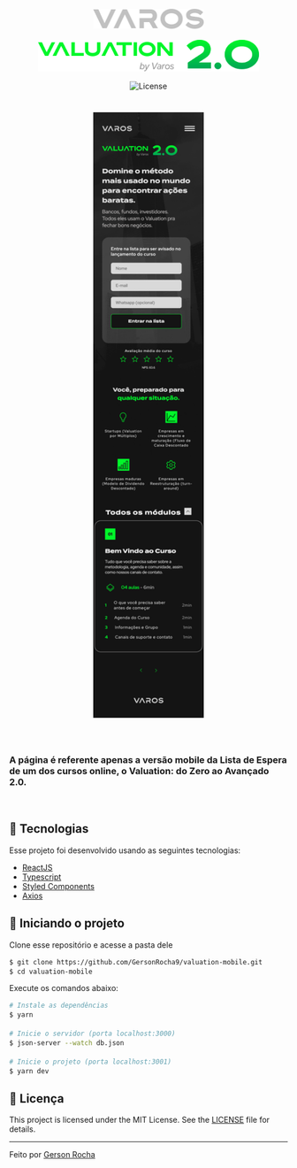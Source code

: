 <p align="center">
  <img alt="Varos Logo" src="./src/assets/images/varos-logo.svg" width="200px">
  <br> 
  <br> 
  <img alt="Varos Logo" src="./src/assets/images/valuation-logo.svg" width="400px">
</p>

<p align="center">
  <img  src="https://img.shields.io/static/v1?label=license&message=MIT&color=CD9834&labelColor=121214" alt="License">
</p>

<h1 align="center">
    <img alt="Screenshot" title="Screenshot"  width="200px" src="./src/assets/images/screenshot.png" />
</h1>

<br>


### A página é referente apenas a versão mobile da Lista de Espera de um dos cursos online, o Valuation: do Zero ao Avançado 2.0. 

<br>


## 🧪 Tecnologias

Esse projeto foi desenvolvido usando as seguintes tecnologias:
 
- [ReactJS](https://reactjs.org/)
- [Typescript](https://www.typescriptlang.org/)
- [Styled Components](https://styled-components.com/docs/basics)
- [Axios](https://axios-http.com/docs/intro)
<!-- - [JSON Server](https://api-sports.io/documentation/nba/v2#section/Introduction) -->

## 🚀 Iniciando o projeto

Clone esse repositório e acesse a pasta dele

```bash
$ git clone https://github.com/GersonRocha9/valuation-mobile.git
$ cd valuation-mobile
```

Execute os comandos abaixo:
```bash
# Instale as dependências
$ yarn

# Inicie o servidor (porta localhost:3000)
$ json-server --watch db.json  

# Inicie o projeto (porta localhost:3001)
$ yarn dev
```



## 📝 Licença

This project is licensed under the MIT License. See the [LICENSE](LICENSE.md) file for details.

---

Feito por [Gerson Rocha](https://www.linkedin.com/in/gersonrocha/)
